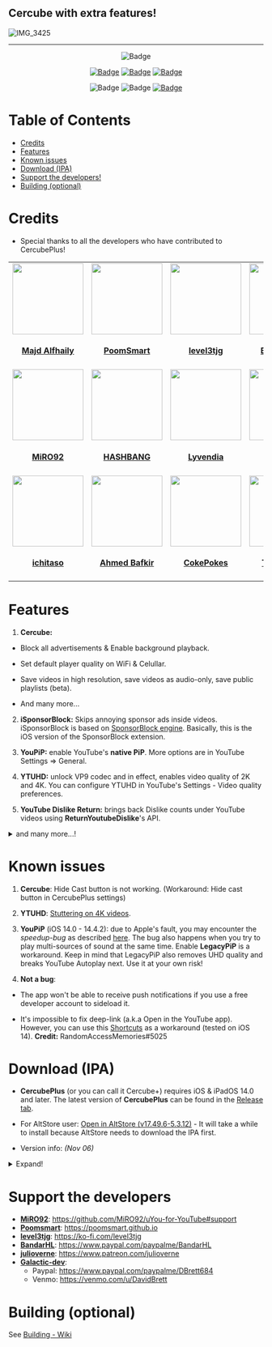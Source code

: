 ## Cercube with extra features!

![IMG_3425](https://user-images.githubusercontent.com/52943116/179364947-760ffb4d-a280-4203-9a9d-b2b7462a3c69.PNG)

---

<p align="center">
    <img src="https://img.shields.io/badge/Platform-iOS%20%7C%20iPadOS%2014.0%2B-yellow" alt="Badge"/>  
</p>

<p align="center">
    <a href="https://github.com/qnblackcat/CercubePlus/release/latest"><img src="https://custom-icon-badges.demolab.com/github/v/release/qnblackcat/CercubePlus?color=brightgreen&label=Latest%20release" alt="Badge"></img></a>
    <a href="https://github.com/qnblackcat/CercubePlus/releases/latest"><img src="https://img.shields.io/github/downloads/qnblackcat/CercubePlus/total?label=Download" alt="Badge"></img></a>
    <a href="https://github.com/qnblackcat/CercubePlus/commit"><img src="https://custom-icon-badges.demolab.com/github/last-commit/qnblackcat/CercubePlus?logo=history&logoColor=white&label=Last commit" alt="Badge"></img></a>
</p>

<p align="center">
   <img src="https://img.shields.io/github/stars/qnblackcat/CercubePlus?style=social" alt="Badge"/>
   <img src="https://img.shields.io/github/forks/qnblackcat/CercubePlus?style=social" alt="Badge"/>
   <a href="https://github.com/qnblackcat/CercubePlus#support-the-developers"><img src="https://img.shields.io/badge/-Support-lightgrey?style=social&logo=paypal" alt="Badge"></img></a>
</p>

# Table of Contents

- [Credits](#credits)
- [Features](#features)
- [Known issues](#known-issues)
- [Download (IPA)](#download-ipa)
- [Support the developers!](#support-the-developers)
- [Building (optional)](#building-optional)

# Credits

- Special thanks to all the developers who have contributed to CercubePlus!

<table id='credit'>
<tr>
<td id='majd'>
<a href='https://github.com/majd'>
<img src='https://github.com/majd.png' width='140px;'>
</a>
<h4 align='center'><a href='https://github.com/majd'>Majd Alfhaily</a></h4>
</td>
<td id='poomsmart'>
<a href='https://github.com/PoomSmart'>
<img src='https://github.com/PoomSmart.png' width='140px;'>
</a>
<h4 align='center'><a href='https://twitter.com/poomsmart'>PoomSmart</a></h4>
</td>
<td id='level3tjg'>
<a href='https://github.com/level3tjg'>
<img src='https://github.com/level3tjg.png' width='140px;'>
</a>
<h4 align='center'><a href='https://twitter.com/level3tjg'>level3tjg</a></h4>
</td>
<td id='bandarHL'>
<a href='https://github.com/BandarHL'>
<img src='https://github.com/BandarHL.png' width='140px;'>
</a>
<h4 align='center'><a href='https://twitter.com/bandarhl'>BandarHelal</a></h4>
</td>
<td id='galactic-dev'>
<a href='https://github.com/Galactic-Dev'>
<img src='https://github.com/Galactic-Dev.png' width='140px;'>
</a>
<h4 align='center'><a href='https://twitter.com/dev_galactic'>galactic</a></h4>
</td>
</tr>
  
<tr>
<td id='miro92'>
<a href='https://github.com/MiRO92'>
<img src='https://github.com/MiRO92.png' width='140px;'>
</a>
<h4 align='center'><a href='https://twitter.com/miro92'>MiRO92</a></h4>
</td>
<td id='hbang'>
<a href='https://github.com/hbang'>
<img src='https://github.com/hbang.png' width='140px;'>
</a>
<h4 align='center'><a href='https://twitter.com/hashbang'>HASHBANG</a></h4>
</td>
<td id='lyvendia'>
<a href='https://github.com/Lyvendia'>
<img src='https://github.com/Lyvendia.png' width='140px;'>
</a>
<h4 align='center'><a href='https://github.com/Lyvendia'>Lyvendia</a></h4>
</td>
<td id='foxster'>
<a href='https://github.com/therealFoxster'>
<img src='https://github.com/therealFoxster.png' width='140px;'>
</a>
<h4 align='center'><a href='https://twitter.com/therealFoxster'>Foxster</a></h4>
</td>
<td id='julioverne'>
<a href='https://github.com/julioverne'>
<img src='https://github.com/julioverne.png' width='140px;'>
</a>
<h4 align='center'><a href='https://twitter.com/ijulioverne'>julioverne</a></h4>
</td>
</tr>
  
<tr>
<td id='ichitaso'>
<a href='https://github.com/ichitaso'>
<img src='https://github.com/ichitaso.png' width='140px;'>
</a>
<h4 align='center'><a href='https://twitter.com/ichitaso'>ichitaso</a></h4>
</td>
<td id='ahmed-bafkir'>
<a href='https://github.com/AhmedBafkir'>
<img src='https://github.com/AhmedBafkir.png' width='140px;'>
</a>
<h4 align='center'><a href='https://twitter.com/Peaceful_0'>Ahmed Bafkir</a></h4>
</td>
<td id='cokepokes'>
<a href='https://github.com/CokePokes'>
<img src='https://github.com/CokePokes.png' width='140px;'>
</a>
<h4 align='center'><a href='https://twitter.com/cokepokes'>CokePokes</a></h4>
</td>
<td id='isnackable'>
<a href='https://github.com/ISnackable'>
<img src='https://github.com/ISnackable.png' width='140px;'>
</a>
<h4 align='center'><a href='https://isnackable.me/'>Tommy Teo</a></h4>
</td>
<td id='theos-team'>
<a href='https://github.com/theos/theos'>
<img src='https://github.com/theos.png' width='140px;'>
</a>
<h4 align='center'><a href='https://theos.dev'>theos</a></h4>
</td>
</tr>
</table>

# Features

1. **Cercube:**

- Block all advertisements & Enable background playback.

- Set default player quality on WiFi & Celullar.

- Save videos in high resolution, save videos as audio-only, save public playlists (beta).

- And many more...

2. **iSponsorBlock:** Skips annoying sponsor ads inside videos. iSponsorBlock is based on [SponsorBlock engine](https://sponsor.ajay.app/). Basically, this is the iOS version of the SponsorBlock extension.

3. **YouPiP:** enable YouTube's **native PiP**. More options are in YouTube Settings => General.

4. **YTUHD:** unlock VP9 codec and in effect, enables video quality of 2K and 4K. You can configure YTUHD in YouTube's Settings - Video quality preferences.

5. **YouTube Dislike Return:** brings back Dislike counts under YouTube videos using **ReturnYoutubeDislike**'s API.

<details>
  <summary>and many more...!</summary>

6. **YTClassicVideoQuality:** since YouTube v16.xx, you need one more step to change the video quality. YTClassicVideoQuality brings back the old video quality selector, which is a lot better than the new one.

7. **YTNoHoverCards:** offer an option to enable/disable the annoying suggested videos show up at the end of the videos.

8. **YTABGoodies:** allow you to disable some YouTube A/B testing features. It is a combination of several tweaks, such as:

- YouAreThere: disable "Video paused. Continue watching?" popup in the YouTube app when you play a long video.

- YouRememberCaption: make YouTube remember your video caption setting (if not already).

- YTNoCheckLocalNetwork: block the Local Network permission popup.

9. **NOYTPremium:** remove YouTube Premium upsell alerts.

10. **YTSpeed**: add 2.25, 2.5, 2.75, and 3x playback speed

11. **YTMiniplayerEnabler**: enable Miniplayer for all YouTube videos.

12. **DontEatMyContent**: prevent the notch/Dynamic Island from munching on 2:1 video content in YouTube.

13. **YTShortsProgress**: always enable progress bar and scrubbing in YouTube Shorts (iPhone only).

14. **YTABConfig**: allow user to control over YouTube A/B testing flags.

any many more...

</details>

# Known issues

1. **Cercube**: Hide Cast button is not working. (Workaround: Hide cast button in CercubePlus settings)

2. **YTUHD**: [Stuttering on 4K videos](https://github.com/qnblackcat/uYouPlus/issues/6).

3. **YouPiP** (iOS 14.0 - 14.4.2): due to Apple's fault, you may encounter the _speedup-bug_ as described [here](https://drive.google.com/file/d/1NKdv1fr_KRWgD8nhkMDfG2eLBnbdeVtX/view?usp=sharing). The bug also happens when you try to play multi-sources of sound at the same time. Enable **LegacyPiP** is a workaround. Keep in mind that LegacyPiP also removes UHD quality and breaks YouTube Autoplay next. Use it at your own risk!

4. **Not a bug**:

- The app won't be able to receive push notifications if you use a free developer account to sideload it.

- It's impossible to fix deep-link (a.k.a Open in the YouTube app). However, you can use this [Shortcuts](https://shortcutsgallery.com/shortcuts/open-in-youtube/) as a workaround (tested on iOS 14). **Credit:** RandomAccessMemories#5025

# Download (IPA)

- **CercubePlus** (or you can call it Cercube+) requires iOS & iPadOS 14.0 and later. The latest version of **CercubePlus** can be found in the [Release tab](https://github.com/qnblackcat/CercubePlus/releases).

- For AltStore user: [Open in AltStore (v17.49.6-5.3.12)](https://tinyurl.com/357hrwsh) - It will take a while to install because AltStore needs to download the IPA first.

- Version info: _(Nov 06)_

<details>
  <summary>Expand!</summary>

| **Tweaks/App**             | **Developer**                                       | **Version** |                          **Open source**                           |
| -------------------------- | --------------------------------------------------- | :---------: | :----------------------------------------------------------------: |
| **YouTube**                | Google Inc                                          |   17.49.6   |                                 ✖︎                                 |
| **Cercube**                | [Majd Alfhaily](https://twitter.com/freemanrepo)    |   5.3.12    |                                 ✖︎                                 |
| **Open in YouTube**        | [CokePokes](https://github.com/CokePokes/)          |     1.2     |                                 ✖︎                                 |
| **YTNoShorts**             | [MiRO92](https://twitter.com/miro92)                |    1.0.2    |             [✔︎](https://github.com/MiRO92/YTNoShorts)             |
| **iSponsorBlock**          | [Galactic-Dev](https://github.com/Galactic-Dev)     |   1.0-15    |        [✔︎](https://github.com/Galactic-Dev/iSponsorBlock)         |
| **BigYTMiniPlayer**        | [Galactic-Dev](https://github.com/Galactic-Dev)     |    1.0-1    |       [✔︎](https://github.com/Galactic-Dev/BigYTMiniPlayer)        |
| **YTNoHoverCards**         | [level3tjg](https://twitter.com/level3tjg)          |    0.0.3    |         [✔︎](https://github.com/level3tjg/YTNoHoverCards)          |
| **YTMiniplayerEnabler**    | [level3tjg](https://twitter.com/level3tjg)          |    0.0.2    |       [✔︎](https://github.com/level3tjg/YTMiniplayerEnabler)       |
| **DontEatMyContent**       | [therealFoxster](https://github.com/therealFoxster) |    1.0.3    |      [✔︎](https://github.com/therealFoxster/DontEatMyContent)      |
| **YTUHD**                  | [PoomSmart](https://twitter.com/poomsmart)          |    1.3.4    |              [✔︎](https://github.com/PoomSmart/YTUHD)              |
| **YouPiP**                 | [PoomSmart](https://twitter.com/poomsmart)          |   1.7.15    |             [✔︎](https://github.com/PoomSmart/YouPiP)              |
| **YTABConfig**             | [PoomSmart](https://twitter.com/poomsmart)          |    1.4.4    |           [✔︎](https://github.com/PoomSmart/YTABConfig)            |
| **IAmYouTube**             | [PoomSmart](https://twitter.com/poomsmart)          |    1.2.0    |           [✔︎](https://github.com/PoomSmart/IAmYouTube)            |
| **YTReExplore**            | [PoomSmart](https://twitter.com/poomsmart)          |    1.0.2    |           [✔︎](https://github.com/PoomSmart/YTReExplore)           |
| **NoYTPremium**            | [PoomSmart](https://twitter.com/poomsmart)          |    1.0.4    |           [✔︎](https://github.com/PoomSmart/NoYTPremium)           |
| **YTABGoodies**            | [PoomSmart](https://twitter.com/poomsmart)          |     1.0     | [✔︎](https://poomsmart.github.io/repo/depictions/ytabgoodies.html) |
| **YTNoPaidPromo**          | [PoomSmart](https://twitter.com/poomsmart)          |    1.0.0    |          [✔︎](https://github.com/PoomSmart/YTNoPaidPromo)          |
| **YTAutoFullScreen**       | [PoomSmart](https://twitter.com/poomsmart)          |    1.0.3    |        [✔︎](https://github.com/PoomSmart/YTAutoFullScreen)         |
| **YTShortsProgress**       | [PoomSmart](https://twitter.com/poomsmart)          |    1.0.2    |        [✔︎](https://github.com/PoomSmart/YTShortsProgress)         |
| **Return YouTube Dislike** | [PoomSmart](https://twitter.com/poomsmart)          |    1.7.3    |     [✔︎](https://github.com/PoomSmart/Return-YouTube-Dislikes)     |

</details>

# Support the developers

- [**MiRO92**](https://twitter.com/miro92): https://github.com/MiRO92/uYou-for-YouTube#support
- [**Poomsmart**](https://twitter.com/poomsmart): https://poomsmart.github.io
- [**level3tjg**](https://twitter.com/level3tjg): https://ko-fi.com/level3tjg
- [**BandarHL**](https://twitter.com/bandarhl): https://www.paypal.com/paypalme/BandarHL
- [**julioverne**](https://twitter.com/ijulioverne): https://www.patreon.com/julioverne
- [**Galactic-dev**](https://twitter.com/dev_galactic):
  - Paypal: https://www.paypal.com/paypalme/DBrett684
  - Venmo: https://venmo.com/u/DavidBrett

# Building (optional)

See [Building - Wiki](https://github.com/qnblackcat/CercubePlus/wiki/Building)
